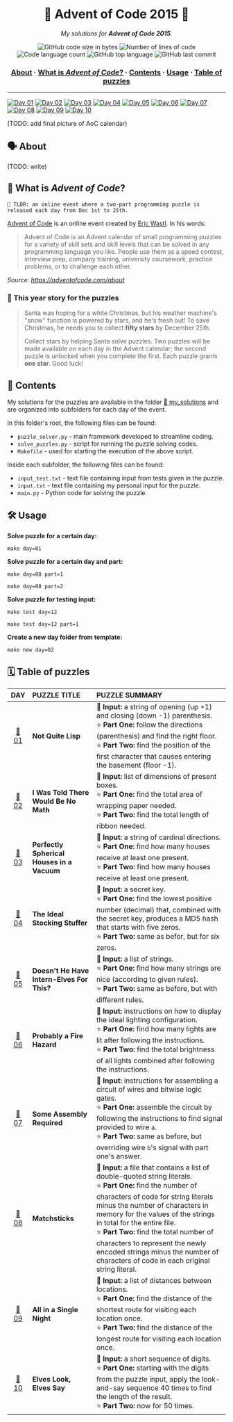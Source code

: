 <h1 align="center">
	🌟 Advent of Code 2015 🎄
</h1>

<p align="center">
	<i>My solutions for <b>Advent of Code 2015</b>.</i>
</p>

<p align="center">
	<img alt="GitHub code size in bytes" src="https://img.shields.io/github/languages/code-size/appinha/adventofcode_2015?color=blueviolet" />
	<img alt="Number of lines of code" src="https://img.shields.io/tokei/lines/github/appinha/adventofcode_2015?color=blueviolet" />
	<img alt="Code language count" src="https://img.shields.io/github/languages/count/appinha/adventofcode_2015?color=blue" />
	<img alt="GitHub top language" src="https://img.shields.io/github/languages/top/appinha/adventofcode_2015?color=blue" />
	<img alt="GitHub last commit" src="https://img.shields.io/github/last-commit/appinha/adventofcode_2015?color=brightgreen" />
</p>

<h3 align="center">
	<a href="#%EF%B8%8F-about">About</a>
	<span> · </span>
	<a href="#-what-is-advent-of-code">What is <i>Advent of Code</i>?</a>
	<span> · </span>
	<a href="#-contents">Contents</a>
	<span> · </span>
	<a href="#%EF%B8%8F-usage">Usage</a>
	<span> · </span>
	<a href="#%EF%B8%8F-table-of-puzzles">Table of puzzles</a>
</h3>

---

[![Day 01](https://badgen.net/badge/01/%E2%98%85%E2%98%85/yellow)](my_solutions/day01)
[![Day 02](https://badgen.net/badge/02/%E2%98%85%E2%98%85/yellow)](my_solutions/day02)
[![Day 03](https://badgen.net/badge/03/%E2%98%85%E2%98%85/yellow)](my_solutions/day03)
[![Day 04](https://badgen.net/badge/04/%E2%98%85%E2%98%85/yellow)](my_solutions/day04)
[![Day 05](https://badgen.net/badge/05/%E2%98%85%E2%98%85/yellow)](my_solutions/day05)
[![Day 06](https://badgen.net/badge/06/%E2%98%85%E2%98%85/yellow)](my_solutions/day06)
[![Day 07](https://badgen.net/badge/07/%E2%98%85%E2%98%85/yellow)](my_solutions/day07)
[![Day 08](https://badgen.net/badge/08/%E2%98%85%E2%98%85/yellow)](my_solutions/day08)
[![Day 09](https://badgen.net/badge/09/%E2%98%85%E2%98%85/yellow)](my_solutions/day09)
[![Day 10](https://badgen.net/badge/10/%E2%98%85%E2%98%85/yellow)](my_solutions/day10)

(TODO: add final picture of AoC calendar)

## 🗣️ About

(TODO: write)

## 🌟 What is *Advent of Code*?

	🚀 TLDR: an online event where a two-part programming puzzle is released each day from Dec 1st to 25th.

[Advent of Code](http://adventofcode.com) is an online event created by [Eric Wastl](http://was.tl/). In his words:

> Advent of Code is an Advent calendar of small programming puzzles for a variety of skill sets and skill levels that can be solved in any programming language you like. People use them as a speed contest, interview prep, company training, university coursework, practice problems, or to challenge each other.

*Source: https://adventofcode.com/about*

### 🎄 This year story for the puzzles

> Santa was hoping for a white Christmas, but his weather machine's "snow" function is powered by stars, and he's fresh out! To save Christmas, he needs you to collect **fifty stars** by December 25th.
>
>Collect stars by helping Santa solve puzzles. Two puzzles will be made available on each day in the Advent calendar; the second puzzle is unlocked when you complete the first. Each puzzle grants **one star**. Good luck!

## 📑 Contents

My solutions for the puzzles are available in the folder [📁 my_solutions](my_solutions) and are organized into subfolders for each day of the event.

In this folder's root, the following files can be found:

* `puzzle_solver.py` - main framework developed to streamline coding.
* `solve_puzzles.py` - script for running the puzzle solving codes.
* `Makefile` - used for starting the execution of the above script.

Inside each subfolder, the following files can be found:

* `input_test.txt` - text file containing input from tests given in the puzzle.
* `input.txt` - text file containing my personal input for the puzzle.
* `main.py` - Python code for solving the puzzle.

## 🛠️ Usage

**Solve puzzle for a certain day:**

```
make day=01
```

**Solve puzzle for a certain day and part:**

```
make day=08 part=1
```

```
make day=08 part=2
```

**Solve puzzle for testing input:**

```
make test day=12
```

```
make test day=12 part=1
```

**Create a new day folder from template:**

```
make new day=02
```

## 🗓️ Table of puzzles

| DAY							| PUZZLE TITLE	| PUZZLE SUMMARY
| :-:							| :-						| :-
| [📁 01](my_solutions/day_01)	| **Not Quite Lisp**		| 📃 **Input:** a string of opening (up +1) and closing (down -1) parenthesis.<br />⭐ **Part One:** follow the directions (parenthesis) and find the right floor. <br />⭐ **Part Two:** find the position of the first character that causes entering the basement (floor -1).
| [📁 02](my_solutions/day_02)	| **I Was Told There Would Be No Math**		| 📃 **Input:** list of dimensions of present boxes.<br />⭐ **Part One:** find the total area of wrapping paper needed. <br />⭐ **Part Two:** find the total length of ribbon needed.
| [📁 03](my_solutions/day_03)	| **Perfectly Spherical Houses in a Vacuum**		| 📃 **Input:** a string of cardinal directions.<br />⭐ **Part One:** find how many houses receive at least one present. <br />⭐ **Part Two:** find how many houses receive at least one present.
| [📁 04](my_solutions/day_04)	| **The Ideal Stocking Stuffer**		| 📃 **Input:** a secret key.<br />⭐ **Part One:** find the lowest positive number (decimal) that, combined with the secret key, produces a MD5 hash that starts with five zeros. <br />⭐ **Part Two:** same as befor, but for six zeros.
| [📁 05](my_solutions/day_05)	| **Doesn't He Have Intern-Elves For This?**		| 📃 **Input:** a list of strings.<br />⭐ **Part One:** find how many strings are nice (according to given rules). <br />⭐ **Part Two:** same as before, but with different rules.
| [📁 06](my_solutions/day_06)	| **Probably a Fire Hazard**		| 📃 **Input:** instructions on how to display the ideal lighting configuration.<br />⭐ **Part One:** find how many lights are lit after following the instructions. <br />⭐ **Part Two:** find the total brightness of all lights combined after following the instructions.
| [📁 07](my_solutions/day_07)	| **Some Assembly Required**		| 📃 **Input:** instructions for assembling a circuit of wires and bitwise logic gates.<br />⭐ **Part One:** assemble the circuit by following the instructions to find signal provided to wire `a`. <br />⭐ **Part Two:** same as before, but overriding wire `b`'s signal with part one's answer.
| [📁 08](my_solutions/day_08)	| **Matchsticks**		| 📃 **Input:** a file that contains a list of double-quoted string literals.<br />⭐ **Part One:** find the number of characters of code for string literals minus the number of characters in memory for the values of the strings in total for the entire file. <br />⭐ **Part Two:** find the total number of characters to represent the newly encoded strings minus the number of characters of code in each original string literal.
| [📁 09](my_solutions/day_09)	| **All in a Single Night**		| 📃 **Input:** a list of distances between locations.<br />⭐ **Part One:** find the distance of the shortest route for visiting each location once. <br />⭐ **Part Two:** find the distance of the longest route for visiting each location once.
| [📁 10](my_solutions/day_10)	| **Elves Look, Elves Say**		| 📃 **Input:** a short sequence of digits.<br />⭐ **Part One:** starting with the digits from the puzzle input, apply the look-and-say sequence 40 times to find the length of the result. <br />⭐ **Part Two:** now for 50 times.
<!--
| [📁 11](my_solutions/day_11)	| **Title**		| 📃 **Input:** .<br />⭐ **Part One:** . <br />⭐ **Part Two:** .
| [📁 12](my_solutions/day_12)	| **Title**		| 📃 **Input:** .<br />⭐ **Part One:** . <br />⭐ **Part Two:** .
| [📁 13](my_solutions/day_13)	| **Title**		| 📃 **Input:** .<br />⭐ **Part One:** . <br />⭐ **Part Two:** .
| [📁 14](my_solutions/day_14)	| **Title**		| 📃 **Input:** .<br />⭐ **Part One:** . <br />⭐ **Part Two:** .
| [📁 15](my_solutions/day_15)	| **Title**		| 📃 **Input:** .<br />⭐ **Part One:** . <br />⭐ **Part Two:** .
| [📁 16](my_solutions/day_16)	| **Title**		| 📃 **Input:** .<br />⭐ **Part One:** . <br />⭐ **Part Two:** .
| [📁 17](my_solutions/day_17)	| **Title**		| 📃 **Input:** .<br />⭐ **Part One:** . <br />⭐ **Part Two:** .
| [📁 18](my_solutions/day_18)	| **Title**		| 📃 **Input:** .<br />⭐ **Part One:** . <br />⭐ **Part Two:** .
| [📁 19](my_solutions/day_19)	| **Title**		| 📃 **Input:** .<br />⭐ **Part One:** . <br />⭐ **Part Two:** .
| [📁 20](my_solutions/day_20)	| **Title**		| 📃 **Input:** .<br />⭐ **Part One:** . <br />⭐ **Part Two:** .
| [📁 21](my_solutions/day_21)	| **Title**		| 📃 **Input:** .<br />⭐ **Part One:** . <br />⭐ **Part Two:** .
| [📁 22](my_solutions/day_22)	| **Title**		| 📃 **Input:** .<br />⭐ **Part One:** . <br />⭐ **Part Two:** .
| [📁 23](my_solutions/day_23)	| **Title**		| 📃 **Input:** .<br />⭐ **Part One:** . <br />⭐ **Part Two:** .
| [📁 24](my_solutions/day_24)	| **Title**		| 📃 **Input:** .<br />⭐ **Part One:** . <br />⭐ **Part Two:** .
| [📁 25](my_solutions/day_25)	| **Title**		| 📃 **Input:** .<br />⭐ **Part One:** . <br />⭐ **Part Two:** .
 -->